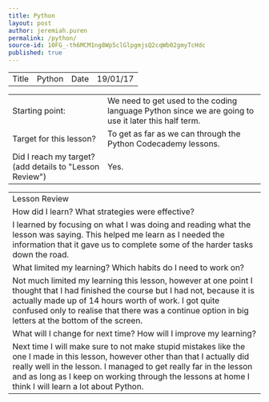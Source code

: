 ```yaml
---
title: Python
layout: post
author: jeremiah.puren
permalink: /python/
source-id: 10FG_-th6MCM1ng8Wp5clGlpgmjsQ2cqWb02gmyTcHdc
published: true
---
```

<table>
  <tr>
    <td>Title</td>
    <td>Python</td>
    <td>Date</td>
    <td>19/01/17</td>
  </tr>
</table>


<table>
  <tr>
    <td>Starting point:</td>
    <td>We need to get used to the coding language Python since we are going to use it later this half term.</td>
  </tr>
  <tr>
    <td>Target for this lesson?</td>
    <td>To get as far as we can through the Python Codecademy lessons.</td>
  </tr>
  <tr>
    <td>Did I reach my target? 
(add details to "Lesson Review")</td>
    <td>Yes.</td>
  </tr>
</table>


<table>
  <tr>
    <td>Lesson Review</td>
  </tr>
  <tr>
    <td>How did I learn? What strategies were effective? </td>
  </tr>
  <tr>
    <td>I learned by focusing on what I was doing and reading what the lesson was saying. This helped me learn as I needed the information that it gave us to complete some of the harder tasks down the road.</td>
  </tr>
  <tr>
    <td>What limited my learning? Which habits do I need to work on? </td>
  </tr>
  <tr>
    <td>Not much limited my learning this lesson, however at one point I thought that I had finished the course but I had not, because it is actually made up of 14 hours worth of work. I got quite confused only to realise that there was a continue option in big letters at the bottom of the screen.</td>
  </tr>
  <tr>
    <td>What will I change for next time? How will I improve my learning?</td>
  </tr>
  <tr>
    <td>Next time I will make sure to not make stupid mistakes like the one I made in this lesson, however other than that I actually did really well in the lesson. I managed to get really far in the lesson and as long as I keep on working through the lessons at home I think I will learn a lot about Python.</td>
  </tr>
</table>


